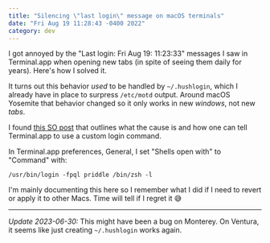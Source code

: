 ```yaml
---
title: "Silencing \"last login\" message on macOS terminals"
date: "Fri Aug 19 11:28:43 -0400 2022"
category: dev
---
```


I got annoyed by the "Last login: Fri Aug 19: 11:23:33" messages I saw in
Terminal.app when opening new tabs (in spite of seeing them daily for years).
Here's how I solved it.

It turns out this behavior _used_ to be handled by `~/.hushlogin`, which I
already have in place to surpress `/etc/motd` output. Around macOS Yosemite
that behavior changed so it only works in new _windows_, not new _tabs_.

I found [this SO post][1] that outlines what the cause is and how one can tell
Terminal.app to use a custom login command.

In Terminal.app preferences, General, I set "Shells open with" to "Command"
with:

```
/usr/bin/login -fpql priddle /bin/zsh -l
```

I'm mainly documenting this here so I remember what I did if I need to revert
or apply it to other Macs. Time will tell if I regret it 😅

---

_Update 2023-06-30:_ This might have been a bug on Monterey. On Ventura, it
seems like just creating `~/.hushlogin` works again.

[1]: https://stackoverflow.com/questions/15769615/remove-last-login-message-for-new-tabs-in-terminal#comment109701003_16181082
